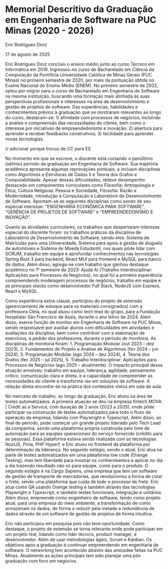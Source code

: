 # Memorial Descritivo da Graduação em Engenharia de Software na PUC Minas (2020 - 2026)

Eric Rodrigues Diniz

17 de agosto de 2025

Eric Rodrigues Diniz concluiu o ensino médio junto ao curso Técnico em Informática em 2019. Ingressou no curso de Bacharelado em Ciência da Computação da Pontifícia Universidade Católica de Minas Gerais (PUC Minas) no primeiro semestre de 2020, por meio da pontuação obtida no Exame Nacional do Ensino Médio (ENEM). No primeiro semestre de 2022, optou por migrar para o curso de Bacharelado em Engenharia de Software na mesma instituição, buscando uma formação mais alinhada às suas perspectivas profissionais e interesses na área de desenvolvimento e gestão de projetos de software. Das experiências, habilidades e conhecimentos prévios à graduação que se mostraram relevantes ao longo do curso, destacam-se: 1) afinidade com processos de negócios, incluindo a análise e compreensão das necessidades do cliente, bem como o interesse por iniciativas de empreendedorismo e inovação; 2) abertura para aprender e receber feedbacks construtivos; 3) facilidade para aprender novas tecnologias.

// adicionar porque trocou de CC para ES

No momento em que se escreve, o discente está cursando o penúltimo (sétimo) período da graduação em Engenharia de Software. Sua trajetória acadêmica apresenta algumas reprovações pontuais, e incluem disciplinas como Algoritmos e Estruturas de Dados II e  Teoria dos Grafos e Computabilidade. Apesar dessas dificuldades, obteve desempenho destacado em componentes curriculares como Filosofia: Antropologia e Ética, Cultura Religiosa: Pessoa e Sociedade, Filosofia: Razão e Modernidade, Introdução à Computação e Laboratório de Desenvolvimento de Software. Apontam-se as seguintes disciplinas como sendo de seu especial interesse: “ENGENHARIA ECONÔMICA PARA SOFTWARE”, “GERÊNCIA DE PROJETOS DE SOFTWARE” e “EMPREENDEDORISMO E INOVAÇÃO”.

Quanto às atividades curriculares, os trabalhos que despertaram interesse especial do discente foram: os trabalhos práticos da disciplina de Laboratório de Desenvolvimento de Software, sendo eles: Sistema de Matrículas para uma Universidade, Sistema para apoio à gestão de aluguéis de automóveis e Sistema de Moeda Estudantil, nos quais pôde lidar com SCRUM, trabalho em equipe e aprofundar conhecimentos nas tecnologias Spring Boot 3 para backend, React MUI para frontend e MySQL para banco de dados. Além disso, agrega-se com trabalho que ganhou destaque acadêmico no 1° semestre de 2023: Ajuda Aí (Trabalho Interdisciplinar: Aplicações para Processos de Negócios), no qual foi a primeira experiência compreendendo modelagem processos de negócios, trabalho em equipe e as principais stacks como desenvolvedor Full Stack, NodeJS com Express, React e MySQL.

Como experiência extra-classe, participou do projeto de extensão (gerenciamento de estoque para os materiais consignados) com a professora Cleia, no qual atuou como tech lead do grupo, para a Fundação Hospitalar São Francisco de Assis, durante o ano letivo de 2024. Além disso, exerce função de monitor em Engenharia de Software na PUC Minas, sendo responsável por auxiliar alunos com dificuldades em atividades e avaliações da disciplina, bem como contribuir com a elaboração de exercícios, a pedido dos professores, durante o período de monitoria. As disciplinas de monitoria foram: 1. Programação Modular (out 2023 – dez 2023), 2. Fundamentos de Projeto e Análise de Algoritmos (fev 2024 – jun 2024), 3. Programação Modular (ago 2024 – dez 2024), 4. Teoria dos Grafos (fev 2025 – jul 2025), 5. Trabalho Interdisciplinar: Aplicações para Processos de Negócios (ago 2025 – atualmente). O impacto principal dessa atuação envolveu: trabalho em equipe, liderança, agilidade, pensamento crítico, comunicação clara e direta, e a capacidade de compreender as necessidades do cliente e transformá-las em soluções de software. A relação direta encontra-se na prática dos conteúdos vistos em sala de aula.

No mercado de trabalho, ao longo da graduação, Eric atuou na área de testes automatizados. A primeira atuação se deu na empresa fintech MOVA | Credit as a Service, com duração de 2 anos (2023 a 2025), onde pôde participar na construção de testes automatizados para todo o fluxo de operação da empresa, lidando com Playwright e Typescript. Além disso, ao final do período, pode começar um grande projeto liderado pelo Tech Lead da companhia, sendo uma plataforma própria construída pelo time de automação para as equipes operacionais do serviço fornecido (crédito para as pessoas). Essa plataforma estava sendo realizada com as tecnologias NuxtJS, Pinia, PHP Hyperf, e Eric atuou no frontend da plataforma por determinação da liderança. No segundo estágio, sendo o atual, Eric atua na parte de testes automatizados em uma plataforma low code (Orange Testing), mas tem liberdade para mostrar os conhecimentos e aplicar no dia a dia trazendo resultado não só para equipe, como para o produto. O segundo estágio é na Cargo Sapiens, uma empresa que tem um software de gestão de transporte de mercadorias, que revolucionou a forma de cotar o frete, sendo uma plataforma que cuida de todo o processo de frete. Eric atua como QA usando Orange testing e também através das tecnologias Playwright e Typescript, e também testes funcionais, integração e unitários. Além disso, empreende como engenheiro de software, tendo como projeto atual, para uma empresa do meio ambiente, a transformação de como armazenam os dados, de forma a reduzir pela metade a redundância de dados através de um software de gestão de projetos de forma intuitiva.

Eric não participou em pesquisa pois não teve oportunidade. Como destaque, o projeto de extensão se torna relevante onde pode participar em um projeto real, lidando como líder técnico, product manager, e desenvolvedor. Além de usar metodologias ágeis, Scrum e Kanban. Os objetivos após a graduação é continuar empreendendo em engenharia de software. O networking tem acontecido através das amizades feitas na PUC Minas. Atualmente as ações principais tem sido planejar uma pós graduação com foco em negócios.
